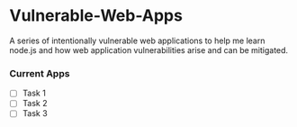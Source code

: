 # Vulnerable-Web-Apps

A series of intentionally vulnerable web applications to help me learn node.js and how web application vulnerabilities arise and can be mitigated.

### Current Apps
- [ ] Task 1
- [ ] Task 2
- [ ] Task 3
